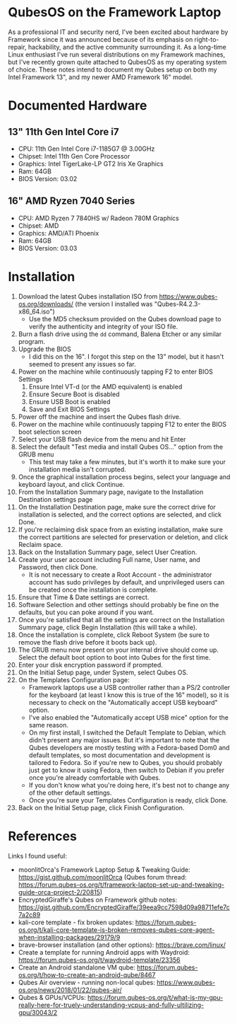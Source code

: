 # QubesOS on the Framework Laptop

As a professional IT and security nerd, I've been excited about hardware by Framework since it was announced because of its emphasis on right-to-repair, hackability, and the active community surrounding it. As a long-time Linux enthusiast I've run several distributions on my Framework machines, but I've recently grown quite attached to QubesOS as my operating system of choice. These notes intend to document my Qubes setup on both my Intel Framework 13", and my newer AMD Framework 16" model.
	
# Documented Hardware

## 13" 11th Gen Intel Core i7

* CPU: 11th Gen Intel Core i7-1185G7 @ 3.00GHz
* Chipset: Intel 11th Gen Core Processor
* Graphics: Intel TigerLake-LP GT2 Iris Xe Graphics
* Ram: 64GB
* BIOS Version: 03.02

## 16" AMD Ryzen 7040 Series

* CPU: AMD Ryzen 7 7840HS w/ Radeon 780M Graphics
* Chipset: AMD
* Graphics: AMD/ATI Phoenix
* Ram: 64GB
* BIOS Version: 03.03

# Installation

1. Download the latest Qubes installation ISO from https://www.qubes-os.org/downloads/ (the version I installed was "Qubes-R4.2.3-x86_64.iso")
	* Use the MD5 checksum provided on the Qubes download page to verify the authenticity and integrity of your ISO file.
3. Burn a flash drive using the `dd` command, Balena Etcher or any similar program.
4. Upgrade the BIOS
	* I did this on the 16". I forgot this step on the 13" model, but it hasn't seemed to present any issues so far. 
5. Power on the machine while continuously tapping F2 to enter BIOS Settings
	1. Ensure Intel VT-d (or the AMD equivalent) is enabled
	2. Ensure Secure Boot is disabled
	3. Ensure USB Boot is enabled
	4. Save and Exit BIOS Settings
6. Power off the machine and insert the Qubes flash drive. 
7. Power on the machine while continuously tapping F12 to enter the BIOS boot selection screen
8. Select your USB flash device from the menu and hit Enter
9. Select the default "Test media and install Qubes OS..." option from the GRUB menu
	* This test may take a few minutes, but it's worth it to make sure your installation media isn't corrupted. 
10. Once the graphical installation process begins, select your language and keyboard layout, and click Continue.
11. From the Installation Summary page, navigate to the Installation Destination settings page
12. On the Installation Destination page, make sure the correct drive for installation is selected, and the correct options are selected, and click Done. 
13. If you're reclaiming disk space from an existing installation, make sure the correct partitions are selected for preservation or deletion, and click Reclaim space.
14. Back on the Installation Summary page, select User Creation.
15. Create your user account including Full name, User name, and Password, then click Done. 
	* It is not necessary to create a Root Account - the administrator account has sudo privileges by default, and unprivileged users can be created once the installation is complete. 
16. Ensure that Time & Date settings are correct. 
17. Software Selection and other settings should probably be fine on the defaults, but you can poke around if you want. 
18. Once you're satisfied that all the settings are correct on the Installation Summary page, click Begin Installation (this will take a while).
19. Once the installation is complete, click Reboot System (be sure to remove the flash drive before it boots back up). 
20. The GRUB menu now present on your internal drive should come up. Select the default boot option to boot into Qubes for the first time. 
21. Enter your disk encryption password if prompted.
22. On the Initial Setup page, under System, select Qubes OS.
23. On the Templates Configuration page:
	* Framework laptops use a USB controller rather than a PS/2 controller for the keyboard (at least I know this is true of the 16" model), so it is necessary to check on the "Automatically accept USB keyboard" option. 
	* I've also enabled the "Automatically accept USB mice" option for the same reason. 
	* On my first install, I switched the Default Template to Debian, which didn't present any major issues. But it's important to note that the Qubes developers are mostly testing with a Fedora-based Dom0 and default templates, so most documentation and development is tailored to Fedora. So if you're new to Qubes, you should probably just get to know it using Fedora, then switch to Debian if you prefer once you're already comfortable with Qubes. 
	* If you don't know what you're doing here, it's best not to change any of the other default settings. 
	* Once you're sure your Templates Configuration is ready, click Done.
24. Back on the Initial Setup page, click Finish Configuration.

# References

Links I found useful: 

* moonlitOrca's Framework Laptop Setup & Tweaking Guide: https://gist.github.com/moonlitOrca (Qubes forum thread: https://forum.qubes-os.org/t/framework-laptop-set-up-and-tweaking-guide-orca-project-2/20815)
* EncryptedGiraffe's Qubes on Framework github notes: https://gist.github.com/EncryptedGiraffe/39eea9cc7598d09a98711efe7c7a2c89
* kali-core template - fix broken updates: https://forum.qubes-os.org/t/kali-core-template-is-broken-removes-qubes-core-agent-when-installing-packages/29179/9
* brave-browser installation (and other options): https://brave.com/linux/
* Create a template for running Android apps with Waydroid: https://forum.qubes-os.org/t/waydroid-template/23356
* Create an Android standalone VM qube: https://forum.qubes-os.org/t/how-to-create-an-android-qube/8467
* Qubes Air overview - running non-local qubes: https://www.qubes-os.org/news/2018/01/22/qubes-air/
* Qubes & GPUs/VCPUs: https://forum.qubes-os.org/t/what-is-my-gpu-really-here-for-truely-understanding-vcpus-and-fully-ultilizing-gpu/30043/2
